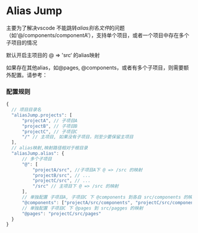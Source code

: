 # Alias Jump

主要为了解决vscode 不能跳转*alias别名文件*的问题（如‘@/components/componentA’），支持单个项目，或者一个项目中存在多个子项目的情况

默认开启主项目的 @ => 'src‘ 的alias映射

如果存在其他alias，如@pages, @components，或者有多个子项目，则需要额外配置。请参考：

### 配置规则

```js
{
  // 项目目录名
  "aliasJump.projects": [
      "projectA", // 子项目A
      "projectB", // 子项目B
      "projectC", // 子项目C
      "/" // 主项目, 如果没有子项目，则至少要保留主项目
  ],
  // alias映射,映射路径相对于根目录
  "aliasJump.alias": {
      // 多个子项目
      "@": [
          "projectA/src", //子项目A下 @ => /src 的映射
          "projectB/src", // ...
          "projectC/src", // ...
          "/src" // 主项目下 @ => /src 的映射
      ],
      // 单独配置 子项目A, 子项目C 下 @components 到各自 src/components 的映射
      "@components": ["projectA/src/components", "projectC/src/components"],
      // 单独配置 子项目C 下 @pages 到 src/pagges 的映射
      "@pages": "projectC/src/pages"
  }
}
```